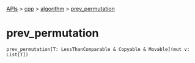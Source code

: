 [APIs](../../index.md) > [cpp](../index.md) > [algorithm](./index.md) > [prev_permutation]()

# prev_permutation

```
prev_permutation[T: LessThanComparable & Copyable & Movable](mut v: List[T])
```
